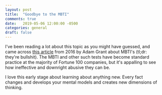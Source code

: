 ```yaml
---
layout: post
title:  "Goodbye to the MBTI"
comments: true
date:   2019-05-06 12:00:00 -0500
categories: general
draft: false
---
```


I've been reading a lot about this topic as you might have guessed, and came across [this article](https://www.huffpost.com/entry/goodbye-to-mbti-the-fad-t_b_3947014) from 2016 by Adam Grant about MBTI's (tl;dr: they're bullshit). The MBTI and other such tests have become standard practice at the majority of Fortune 100 companies, but it's appalling to see how ineffective and downright abusive they can be. 

I love this early stage about learning about anything new. Every fact changes and develops your mental models and creates new dimensions of thinking.